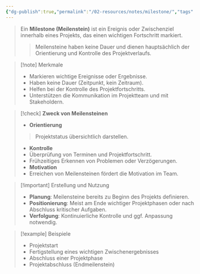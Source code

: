```yaml
---
{"dg-publish":true,"permalink":"/02-resources/notes/milestone/","tags":["GFN/prüfungsrelevant/AP1/vorbereitung"],"noteIcon":"","updated":"2025-07-12T13:31:41.307+02:00"}
---
```


>Ein **Milestone (Meilenstein)** ist ein Ereignis oder Zwischenziel innerhalb eines Projekts, das einen wichtigen Fortschritt markiert. 
>>Meilensteine haben keine Dauer und dienen hauptsächlich der Orientierung und Kontrolle des Projektverlaufs.

<style> .container {font-family: sans-serif; text-align: center;} .button-wrapper button {z-index: 1;height: 40px; width: 100px; margin: 10px;padding: 5px;} .excalidraw .App-menu_top .buttonList { display: flex;} .excalidraw-wrapper { height: 800px; margin: 50px; position: relative;} :root[dir="ltr"] .excalidraw .layer-ui__wrapper .zen-mode-transition.App-menu_bottom--transition-left {transform: none;} </style><script src="https://cdn.jsdelivr.net/npm/react@17/umd/react.production.min.js"></script><script src="https://cdn.jsdelivr.net/npm/react-dom@17/umd/react-dom.production.min.js"></script><script type="text/javascript" src="https://cdn.jsdelivr.net/npm/@excalidraw/excalidraw@0/dist/excalidraw.production.min.js"></script><div id="Milestone_2025-03-12_1046.27.excalidraw.md1"></div><script>(function(){const InitialData={"type":"excalidraw","version":2,"source":"https://github.com/zsviczian/obsidian-excalidraw-plugin/releases/tag/2.8.3","elements":[{"id":"Xr9dGf68_qeaJLoLoiwRc","type":"ellipse","x":-253,"y":-255.4375,"width":917,"height":273,"angle":0,"strokeColor":"#1e1e1e","backgroundColor":"transparent","fillStyle":"solid","strokeWidth":2,"strokeStyle":"solid","roughness":1,"opacity":100,"groupIds":[],"frameId":null,"index":"a1","roundness":{"type":2},"seed":1914147960,"version":242,"versionNonce":1977669752,"isDeleted":false,"boundElements":[{"type":"text","id":"ReEbw0qG"}],"updated":1741773089422,"link":null,"locked":false},{"id":"ReEbw0qG","type":"text","x":118.92756530106558,"y":-141.45757563196375,"width":172.7279510498047,"height":45,"angle":0,"strokeColor":"#1e1e1e","backgroundColor":"transparent","fillStyle":"solid","strokeWidth":2,"strokeStyle":"solid","roughness":1,"opacity":100,"groupIds":[],"frameId":null,"index":"a2","roundness":null,"seed":1114380920,"version":155,"versionNonce":1695515400,"isDeleted":false,"boundElements":null,"updated":1741773096358,"link":null,"locked":false,"text":"Big Stone","rawText":"Big Stone","fontSize":36,"fontFamily":5,"textAlign":"center","verticalAlign":"middle","containerId":"Xr9dGf68_qeaJLoLoiwRc","originalText":"Big Stone","autoResize":true,"lineHeight":1.25},{"id":"54ScjPY68mlHaO2wzoUss","type":"image","x":327,"y":-535.4375,"width":322,"height":322,"angle":5.97513252615581,"strokeColor":"transparent","backgroundColor":"transparent","fillStyle":"solid","strokeWidth":2,"strokeStyle":"solid","roughness":1,"opacity":100,"groupIds":[],"frameId":null,"index":"a3","roundness":null,"seed":94389112,"version":165,"versionNonce":209350776,"isDeleted":false,"boundElements":null,"updated":1741773058609,"link":null,"locked":false,"status":"pending","fileId":"50d97652f28951239ad0d575db469d96221349ae","scale":[1,1],"crop":null},{"id":"eIS7YSp2khVsGoJM9XUaL","type":"ellipse","x":-366.00000000000006,"y":175.5625,"width":366.00000000000006,"height":255,"angle":0,"strokeColor":"#1e1e1e","backgroundColor":"transparent","fillStyle":"solid","strokeWidth":2,"strokeStyle":"solid","roughness":1,"opacity":100,"groupIds":[],"frameId":null,"index":"a4","roundness":{"type":2},"seed":8565368,"version":91,"versionNonce":2125223288,"isDeleted":false,"boundElements":[{"type":"text","id":"Mn7psMqk"}],"updated":1741773138225,"link":null,"locked":false},{"id":"Mn7psMqk","type":"text","x":-270.25451434581015,"y":280.4063853987152,"width":174.70794677734375,"height":45,"angle":0,"strokeColor":"#1e1e1e","backgroundColor":"transparent","fillStyle":"solid","strokeWidth":2,"strokeStyle":"solid","roughness":1,"opacity":100,"groupIds":[],"frameId":null,"index":"a4G","roundness":null,"seed":784359688,"version":52,"versionNonce":175302264,"isDeleted":false,"boundElements":null,"updated":1741773138225,"link":null,"locked":false,"text":"Mid Stone","rawText":"Mid Stone","fontSize":36,"fontFamily":5,"textAlign":"center","verticalAlign":"middle","containerId":"eIS7YSp2khVsGoJM9XUaL","originalText":"Mid Stone","autoResize":true,"lineHeight":1.25},{"id":"GU01kFNIccrULgKihgGwf","type":"ellipse","x":240.5,"y":94.0625,"width":195,"height":141,"angle":0,"strokeColor":"#1e1e1e","backgroundColor":"transparent","fillStyle":"solid","strokeWidth":2,"strokeStyle":"solid","roughness":1,"opacity":100,"groupIds":[],"frameId":null,"index":"a5","roundness":{"type":2},"seed":1367387000,"version":89,"versionNonce":1363568504,"isDeleted":false,"boundElements":[{"type":"text","id":"4vtBIR3t"}],"updated":1741773172170,"link":null,"locked":false},{"id":"4vtBIR3t","type":"text","x":286.9731044593116,"y":119.7114719263484,"width":102.16796875,"height":90,"angle":0,"strokeColor":"#1e1e1e","backgroundColor":"transparent","fillStyle":"solid","strokeWidth":2,"strokeStyle":"solid","roughness":1,"opacity":100,"groupIds":[],"frameId":null,"index":"a5V","roundness":null,"seed":231124344,"version":78,"versionNonce":1677375608,"isDeleted":false,"boundElements":null,"updated":1741773172170,"link":null,"locked":false,"text":"lil\nStone","rawText":"lil Stone","fontSize":36,"fontFamily":5,"textAlign":"center","verticalAlign":"middle","containerId":"GU01kFNIccrULgKihgGwf","originalText":"lil Stone","autoResize":true,"lineHeight":1.25},{"id":"2W7bZj65B_tdgmH6wII0w","type":"ellipse","x":522.5,"y":154.0625,"width":195,"height":141,"angle":0,"strokeColor":"#1e1e1e","backgroundColor":"transparent","fillStyle":"solid","strokeWidth":2,"strokeStyle":"solid","roughness":1,"opacity":100,"groupIds":[],"frameId":null,"index":"a6","roundness":{"type":2},"seed":1090435960,"version":65,"versionNonce":480002424,"isDeleted":false,"boundElements":[{"type":"text","id":"REiZQuIr"}],"updated":1741773175546,"link":null,"locked":false},{"id":"REiZQuIr","type":"text","x":568.9731044593116,"y":179.7114719263484,"width":102.16796875,"height":90,"angle":0,"strokeColor":"#1e1e1e","backgroundColor":"transparent","fillStyle":"solid","strokeWidth":2,"strokeStyle":"solid","roughness":1,"opacity":100,"groupIds":[],"frameId":null,"index":"a6V","roundness":null,"seed":527421448,"version":46,"versionNonce":998593144,"isDeleted":false,"boundElements":null,"updated":1741773175546,"link":null,"locked":false,"text":"lil\nStone","rawText":"lil Stone","fontSize":36,"fontFamily":5,"textAlign":"center","verticalAlign":"middle","containerId":"2W7bZj65B_tdgmH6wII0w","originalText":"lil Stone","autoResize":true,"lineHeight":1.25},{"id":"NDF2wP2S80JE-8pz7ln01","type":"ellipse","x":39.5,"y":187.0625,"width":195,"height":141,"angle":0,"strokeColor":"#1e1e1e","backgroundColor":"transparent","fillStyle":"solid","strokeWidth":2,"strokeStyle":"solid","roughness":1,"opacity":100,"groupIds":[],"frameId":null,"index":"a8","roundness":{"type":2},"seed":1586091016,"version":76,"versionNonce":1265703544,"isDeleted":false,"boundElements":[{"type":"text","id":"8tDXPAck"}],"updated":1741773173163,"link":null,"locked":false},{"id":"8tDXPAck","type":"text","x":85.97310445931161,"y":212.7114719263484,"width":102.16796875,"height":90,"angle":0,"strokeColor":"#1e1e1e","backgroundColor":"transparent","fillStyle":"solid","strokeWidth":2,"strokeStyle":"solid","roughness":1,"opacity":100,"groupIds":[],"frameId":null,"index":"a9","roundness":null,"seed":1833046792,"version":66,"versionNonce":1280772984,"isDeleted":false,"boundElements":[],"updated":1741773173163,"link":null,"locked":false,"text":"lil\nStone","rawText":"lil Stone","fontSize":36,"fontFamily":5,"textAlign":"center","verticalAlign":"middle","containerId":"NDF2wP2S80JE-8pz7ln01","originalText":"lil Stone","autoResize":true,"lineHeight":1.25},{"id":"RTHpAiexellp01LxV383c","type":"image","x":-597,"y":7.5625,"width":322,"height":322,"angle":3.1594478987293453,"strokeColor":"transparent","backgroundColor":"transparent","fillStyle":"solid","strokeWidth":2,"strokeStyle":"solid","roughness":1,"opacity":100,"groupIds":[],"frameId":null,"index":"aC","roundness":null,"seed":1813505144,"version":303,"versionNonce":497790584,"isDeleted":false,"boundElements":[],"updated":1741773161336,"link":null,"locked":false,"status":"pending","fileId":"50d97652f28951239ad0d575db469d96221349ae","scale":[1,-1],"crop":null},{"id":"7sZh6Bg3gd4fx05VNOTLi","type":"ellipse","x":-402.5,"y":534.0625,"width":195,"height":141,"angle":0,"strokeColor":"#1e1e1e","backgroundColor":"transparent","fillStyle":"solid","strokeWidth":2,"strokeStyle":"solid","roughness":1,"opacity":100,"groupIds":[],"frameId":null,"index":"aD","roundness":{"type":2},"seed":1149547128,"version":62,"versionNonce":1214542968,"isDeleted":false,"boundElements":[{"type":"text","id":"aUixVlaV"}],"updated":1741773166681,"link":null,"locked":false},{"id":"aUixVlaV","type":"text","x":-356.0268955406884,"y":559.7114719263484,"width":102.16796875,"height":90,"angle":0,"strokeColor":"#1e1e1e","backgroundColor":"transparent","fillStyle":"solid","strokeWidth":2,"strokeStyle":"solid","roughness":1,"opacity":100,"groupIds":[],"frameId":null,"index":"aE","roundness":null,"seed":255304568,"version":52,"versionNonce":900017928,"isDeleted":false,"boundElements":[],"updated":1741773166681,"link":null,"locked":false,"text":"lil\nStone","rawText":"lil Stone","fontSize":36,"fontFamily":5,"textAlign":"center","verticalAlign":"middle","containerId":"7sZh6Bg3gd4fx05VNOTLi","originalText":"lil Stone","autoResize":true,"lineHeight":1.25},{"id":"9AtZKzLExQWeEJQO0umXv","type":"ellipse","x":-167.5,"y":521.0625,"width":195,"height":141,"angle":0,"strokeColor":"#1e1e1e","backgroundColor":"transparent","fillStyle":"solid","strokeWidth":2,"strokeStyle":"solid","roughness":1,"opacity":100,"groupIds":[],"frameId":null,"index":"aH","roundness":{"type":2},"seed":845072904,"version":76,"versionNonce":1590471176,"isDeleted":false,"boundElements":[{"type":"text","id":"P1Mf0Jw4"}],"updated":1741773170290,"link":null,"locked":false},{"id":"P1Mf0Jw4","type":"text","x":-121.02689554068839,"y":546.7114719263484,"width":102.16796875,"height":90,"angle":0,"strokeColor":"#1e1e1e","backgroundColor":"transparent","fillStyle":"solid","strokeWidth":2,"strokeStyle":"solid","roughness":1,"opacity":100,"groupIds":[],"frameId":null,"index":"aI","roundness":null,"seed":654854408,"version":66,"versionNonce":1253714184,"isDeleted":false,"boundElements":[],"updated":1741773170290,"link":null,"locked":false,"text":"lil\nStone","rawText":"lil Stone","fontSize":36,"fontFamily":5,"textAlign":"center","verticalAlign":"middle","containerId":"9AtZKzLExQWeEJQO0umXv","originalText":"lil Stone","autoResize":true,"lineHeight":1.25},{"id":"b9D1YGZV","type":"text","x":-185.10053790538046,"y":193.4063853987152,"width":14.399993896484375,"height":45,"angle":0,"strokeColor":"#1e1e1e","backgroundColor":"transparent","fillStyle":"solid","strokeWidth":2,"strokeStyle":"solid","roughness":1,"opacity":100,"groupIds":[],"frameId":null,"index":"aJ","roundness":null,"seed":1377473288,"version":8,"versionNonce":1220029816,"isDeleted":true,"boundElements":null,"updated":1741773169170,"link":null,"locked":false,"text":"","rawText":"","fontSize":36,"fontFamily":5,"textAlign":"center","verticalAlign":"middle","containerId":"eIS7YSp2khVsGoJM9XUaL","originalText":"","autoResize":true,"lineHeight":1.25},{"id":"2x6qcnmf","type":"text","x":758,"y":181.5625,"width":14.399993896484375,"height":45,"angle":0,"strokeColor":"#1e1e1e","backgroundColor":"transparent","fillStyle":"solid","strokeWidth":2,"strokeStyle":"solid","roughness":1,"opacity":100,"groupIds":[],"frameId":null,"index":"aK","roundness":null,"seed":1484657672,"version":6,"versionNonce":1615169032,"isDeleted":true,"boundElements":null,"updated":1741773169170,"link":null,"locked":false,"text":"","rawText":"","fontSize":36,"fontFamily":5,"textAlign":"left","verticalAlign":"top","containerId":null,"originalText":"","autoResize":true,"lineHeight":1.25}],"appState":{"theme":"dark","viewBackgroundColor":"#ffffff","currentItemStrokeColor":"#1e1e1e","currentItemBackgroundColor":"transparent","currentItemFillStyle":"solid","currentItemStrokeWidth":2,"currentItemStrokeStyle":"solid","currentItemRoughness":1,"currentItemOpacity":100,"currentItemFontFamily":5,"currentItemFontSize":36,"currentItemTextAlign":"left","currentItemStartArrowhead":null,"currentItemEndArrowhead":"arrow","currentItemArrowType":"round","scrollX":1371.5,"scrollY":556.5625,"zoom":{"value":1},"currentItemRoundness":"round","gridSize":20,"gridStep":5,"gridModeEnabled":false,"gridColor":{"Bold":"rgba(217, 217, 217, 0.5)","Regular":"rgba(230, 230, 230, 0.5)"},"currentStrokeOptions":null,"frameRendering":{"enabled":true,"clip":true,"name":true,"outline":true},"objectsSnapModeEnabled":false,"activeTool":{"type":"selection","customType":null,"locked":false,"lastActiveTool":null}},"files":{}};InitialData.scrollToContent=true;App=()=>{const e=React.useRef(null),t=React.useRef(null),[n,i]=React.useState({width:void 0,height:void 0});return React.useEffect(()=>{i({width:t.current.getBoundingClientRect().width,height:t.current.getBoundingClientRect().height});const e=()=>{i({width:t.current.getBoundingClientRect().width,height:t.current.getBoundingClientRect().height})};return window.addEventListener("resize",e),()=>window.removeEventListener("resize",e)},[t]),React.createElement(React.Fragment,null,React.createElement("div",{className:"excalidraw-wrapper",ref:t},React.createElement(ExcalidrawLib.Excalidraw,{ref:e,width:n.width,height:n.height,initialData:InitialData,viewModeEnabled:!0,zenModeEnabled:!0,gridModeEnabled:!1})))},excalidrawWrapper=document.getElementById("Milestone_2025-03-12_1046.27.excalidraw.md1");ReactDOM.render(React.createElement(App),excalidrawWrapper);})();</script>

> [!note] Merkmale
> 
> - Markieren wichtige Ereignisse oder Ergebnisse.
> - Haben keine Dauer (Zeitpunkt, kein Zeitraum).
> - Helfen bei der Kontrolle des Projektfortschritts.
> - Unterstützen die Kommunikation im Projektteam und mit Stakeholdern.

> [!check] **Zweck von Meilensteinen**
> 
> - **Orientierung**
> 
> > Projektstatus übersichtlich darstellen.
> 
> - **Kontrolle**
> - Überprüfung von Terminen und Projektfortschritt.
> - Frühzeitiges Erkennen von Problemen oder Verzögerungen.
> - **Motivation**
> - Erreichen von Meilensteinen fördert die Motivation im Team.


> [!important] Erstellung und Nutzung
> 
> - **Planung**: Meilensteine bereits zu Beginn des Projekts definieren.
> - **Positionierung**: Meist am Ende wichtiger Projektphasen oder nach Abschluss kritischer Aufgaben.
> - **Verfolgung**: Kontinuierliche Kontrolle und ggf. Anpassung notwendig.


> [!example] Beispiele
> 
> - Projektstart
> - Fertigstellung eines wichtigen Zwischenergebnisses
> - Abschluss einer Projektphase
> - Projektabschluss (Endmeilenstein)
